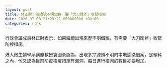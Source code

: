 ```yaml
---
layout: post
title: 林正財︰若續現不明個案　要「大刀闊斧」收緊措施
date: 2020-07-08 21:23:21.000000000 +08:00
categories: rthk
---
```


行政會議成員林正財表示，如果繼續出現來歷不明個案，有需要「大刀闊斧」收緊防控措施。

港大微生物學系講座教授袁國勇認為，出現多宗源頭不明的本地感染個案，是預料之內，他又認為目前防疫檢疫措施有漏洞，每日進行檢測的數目亦要增加。
